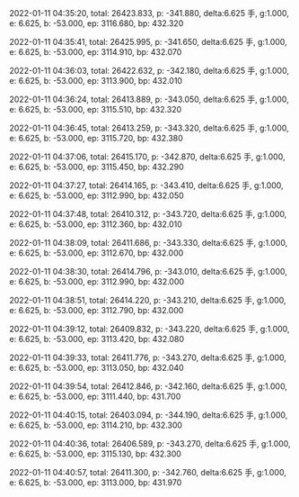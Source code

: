 2022-01-11 04:35:20, total: 26423.833, p: -341.880, delta:6.625 手, g:1.000, e: 6.625, b: -53.000, ep: 3116.680, bp: 432.320

2022-01-11 04:35:41, total: 26425.995, p: -341.650, delta:6.625 手, g:1.000, e: 6.625, b: -53.000, ep: 3114.910, bp: 432.070

2022-01-11 04:36:03, total: 26422.632, p: -342.180, delta:6.625 手, g:1.000, e: 6.625, b: -53.000, ep: 3113.900, bp: 432.010

2022-01-11 04:36:24, total: 26413.889, p: -343.050, delta:6.625 手, g:1.000, e: 6.625, b: -53.000, ep: 3115.510, bp: 432.320

2022-01-11 04:36:45, total: 26413.259, p: -343.320, delta:6.625 手, g:1.000, e: 6.625, b: -53.000, ep: 3115.720, bp: 432.380

2022-01-11 04:37:06, total: 26415.170, p: -342.870, delta:6.625 手, g:1.000, e: 6.625, b: -53.000, ep: 3115.450, bp: 432.290

2022-01-11 04:37:27, total: 26414.165, p: -343.410, delta:6.625 手, g:1.000, e: 6.625, b: -53.000, ep: 3112.990, bp: 432.050

2022-01-11 04:37:48, total: 26410.312, p: -343.720, delta:6.625 手, g:1.000, e: 6.625, b: -53.000, ep: 3112.360, bp: 432.010

2022-01-11 04:38:09, total: 26411.686, p: -343.330, delta:6.625 手, g:1.000, e: 6.625, b: -53.000, ep: 3112.670, bp: 432.000

2022-01-11 04:38:30, total: 26414.796, p: -343.010, delta:6.625 手, g:1.000, e: 6.625, b: -53.000, ep: 3112.990, bp: 432.000

2022-01-11 04:38:51, total: 26414.220, p: -343.210, delta:6.625 手, g:1.000, e: 6.625, b: -53.000, ep: 3112.790, bp: 432.000

2022-01-11 04:39:12, total: 26409.832, p: -343.220, delta:6.625 手, g:1.000, e: 6.625, b: -53.000, ep: 3113.420, bp: 432.080

2022-01-11 04:39:33, total: 26411.776, p: -343.270, delta:6.625 手, g:1.000, e: 6.625, b: -53.000, ep: 3113.050, bp: 432.040

2022-01-11 04:39:54, total: 26412.846, p: -342.160, delta:6.625 手, g:1.000, e: 6.625, b: -53.000, ep: 3111.440, bp: 431.700

2022-01-11 04:40:15, total: 26403.094, p: -344.190, delta:6.625 手, g:1.000, e: 6.625, b: -53.000, ep: 3114.210, bp: 432.300

2022-01-11 04:40:36, total: 26406.589, p: -343.270, delta:6.625 手, g:1.000, e: 6.625, b: -53.000, ep: 3115.130, bp: 432.300

2022-01-11 04:40:57, total: 26411.300, p: -342.760, delta:6.625 手, g:1.000, e: 6.625, b: -53.000, ep: 3113.000, bp: 431.970